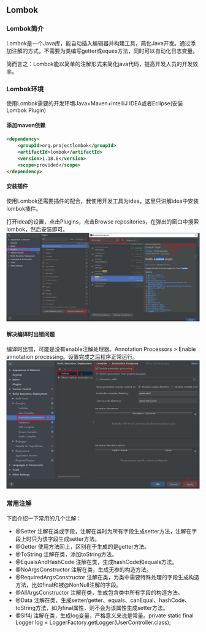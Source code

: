 ## Lombok

### Lombok简介
Lombok是一个Java库，能自动插入编辑器并构建工具，简化Java开发。通过添加注解的方式，不需要为类编写getter或eques方法，同时可以自动化日志变量。

简而言之：Lombok能以简单的注解形式来简化java代码，提高开发人员的开发效率。

### Lombok环境
使用Lombok需要的开发环境Java+Maven+IntelliJ IDEA或者Eclipse(安装Lombok Plugin)
#### 添加maven依赖
```xml
<dependency>
    <groupId>org.projectlombok</groupId>
    <artifactId>lombok</artifactId>
    <version>1.18.8</version>
    <scope>provided</scope>
</dependency>
```

#### 安装插件
使用Lombok还需要插件的配合，我使用开发工具为idea，这里只讲解idea中安装lombok插件。

打开idea的设置，点击Plugins，点击Browse repositories，在弹出的窗口中搜索lombok，然后安装即可。
![](assets/markdown-img-paste-20200202123205883.png)

#### 解决编译时出错问题
编译时出错，可能是没有enable注解处理器。Annotation Processors > Enable annotation processing。设置完成之后程序正常运行。
![](assets/markdown-img-paste-20200202123249854.png)

### 常用注解
下面介绍一下常用的几个注解：

* @Setter 注解在类或字段，注解在类时为所有字段生成setter方法，注解在字段上时只为该字段生成setter方法。    
* @Getter 使用方法同上，区别在于生成的是getter方法。    
* @ToString 注解在类，添加toString方法。    
* @EqualsAndHashCode 注解在类，生成hashCode和equals方法。    
* @NoArgsConstructor 注解在类，生成无参的构造方法。    
* @RequiredArgsConstructor 注解在类，为类中需要特殊处理的字段生成构造方法，比如final和被@NonNull注解的字段。    
* @AllArgsConstructor 注解在类，生成包含类中所有字段的构造方法。    
* @Data 注解在类，生成setter/getter、equals、canEqual、hashCode、toString方法，如为final属性，则不会为该属性生成setter方法。    
* @Slf4j 注解在类，生成log变量，严格意义来说是常量。private static final Logger log = LoggerFactory.getLogger(UserController.class);  















